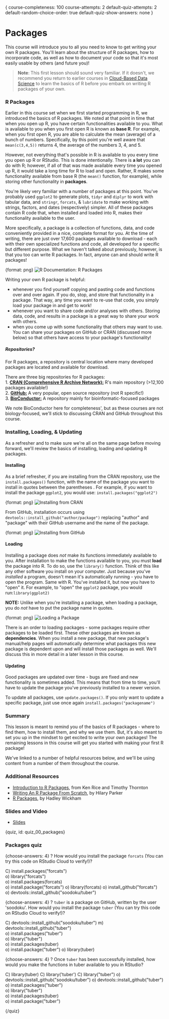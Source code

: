 {
course-completeness: 100
course-attempts: 2
default-quiz-attempts: 2
default-random-choice-order: true
default-quiz-show-answers: none
}
 
# Packages

<!-- Google Slide ID -->
<!-- 1fueR3mDU3mGjq0qemekAalmbeYop4_I_7Z9CPHW7fcY -->

<!-- Include a slide PNG with Page_ID from this Slide Deck: -->
<!-- ![](https://docs.google.com/presentation/d/1fueR3mDU3mGjq0qemekAalmbeYop4_I_7Z9CPHW7fcY/export/png?id=1fueR3mDU3mGjq0qemekAalmbeYop4_I_7Z9CPHW7fcY&pageid=PAGE_ID) -->
<!-- or use  `didactr::gs_slide_df("SLIDEID")$png_markdown` -->

This course will introduce you to all you need to know to get writing your own R packages. You'll learn about the structure of R packages, how to incorporate code, as well as how to document your code so that it's most easily usable by others (and future you)!

> **Note**: This first lesson should sound very familiar. If it doesn't, we recommend you return to earlier courses in [Cloud-Based Data Science](https://leanpub.com/universities/set/jhu/chromebook-data-science) to learn the basics of R before you embark on writing R packages of your own.


### R Packages

Earlier in this course set when we first started programming in R, we introduced the basics of R packages. We noted at that point in time that when you open up R, you have certain functionalities available to you. What is available to you when you first open R is known as **base R**. For example, when you first open R, you are able to calculate the mean (average) of a bunch of numbers. Specifically, by this point you're well aware that `mean(c(3,4,5))` returns 4, the average of the numbers 3, 4, and 5. 

However, not everything that's possible in R is available to you every time you open up R or RStudio. This is done intentionally. There is **a lot** you can do with R; however, if all of that was made available every time you opened up R, it would take a long time for R to load and open. Rather, R makes some functionality available from base R (the `mean()` function, for example), while storing other functionality in **packages**.

You're likely very familiar with a number of packages at this point. You've probably used `ggplot2` to generate plots, `tidyr` and `diplyr` to work with tabular data, and `stringr`, `forcats`, & `lubridate` to make working with strings, factors, and dates (respectively) simpler. All of these packages contain R code that, when installed and loaded into R, makes their functionality available to the user.  

More specifically, a package is a collection of functions, data, and code conveniently provided in a nice, complete format for you. At the time of writing, there are just over 17,600 packages available to download - each with their own specialized functions and code, all developed for a specific but different purpose. What we haven't talked about previously, however, is that you too can write R packages. In fact, anyone can and should write R packages!

{format: png}
![R Documentation: R Packages](https://docs.google.com/presentation/d/1fueR3mDU3mGjq0qemekAalmbeYop4_I_7Z9CPHW7fcY/export/png?id=1fueR3mDU3mGjq0qemekAalmbeYop4_I_7Z9CPHW7fcY&pageid=g5cdfd9360d_0_244)

Writing your own R package is helpful:

* whenever you find yourself copying and pasting code and functions over and over again. If you do, stop, and store that functionality in a package. That way, any time you want to re-use that code, you simply load your package in and get to work!
* whenever you want to share code and/or analyses with others. Storing data, code, and results in a package is a great way to share your work with others.
* when you come up with some functionality that others may want to use. You can share your packages on GitHub or CRAN (discussed more below) so that others have access to your package's functionality!


##### Repositories? 

For R packages, a repository is central location where many developed packages are located and available for download. 

There are three big repositories for R packages:  
    1. [**CRAN (Comprehensive R Archive Network):**](https://cran.r-project.org/web/packages/) R's main repository (>12,100 packages available!)  
    2. [**GitHub:**](https://github.com/collections) A very popular, open source repository (not R specific!)  
    3. [**BioConductor:**](https://bioconductor.org/packages/release/BiocViews.html#___Software) A repository mainly for bioinformatic-focused packages  

We note BioConductor here for completeness', but as these courses are not biology-focused, we'll stick to discussing CRAN and GitHub throughout this course.

### Installing, Loading, & Updating

As a refresher and to make sure we're all on the same page before moving forward, we'll review the basics of installing, loading and updating R packages.

#### Installing

As a brief refresher, if you are installing from the CRAN repository, use the `install.packages()` function, with the name of the package you want to install in quotes between the parentheses . For example, if you want to install the package `ggplot2`, you would use: `install.packages("ggplot2")`  

{format: png}
![Installing from CRAN](https://docs.google.com/presentation/d/1fueR3mDU3mGjq0qemekAalmbeYop4_I_7Z9CPHW7fcY/export/png?id=1fueR3mDU3mGjq0qemekAalmbeYop4_I_7Z9CPHW7fcY&pageid=g5cdfd9360d_0_162)

From GitHub, installation occurs using `devtools::install_github("author/package")` replacing "author" and "package" with their GitHub username and the name of the package. 

{format: png}
![Installing from GitHub](https://docs.google.com/presentation/d/1fueR3mDU3mGjq0qemekAalmbeYop4_I_7Z9CPHW7fcY/export/png?id=1fueR3mDU3mGjq0qemekAalmbeYop4_I_7Z9CPHW7fcY&pageid=g5cdfd9360d_0_84)

#### Loading

Installing a package does *not* make its functions immediately available to you. After installation to make the functions available to you, you must **load** the package into R. To do so, use the `library()` function. Think of this like any other software you install on your computer. Just because you've *installed* a program, doesn't mean it's automatically running - you have to open the program. Same with R. You've installed it, but now you have to "open" it. For example, to "open" the `ggplot2` package, you would run:`library(ggplot2)`

**NOTE:** Unlike when you're installing a package, when loading a package, you do *not* have to put the package name in quotes.

{format: png}
![Loading a Package](https://docs.google.com/presentation/d/1fueR3mDU3mGjq0qemekAalmbeYop4_I_7Z9CPHW7fcY/export/png?id=1fueR3mDU3mGjq0qemekAalmbeYop4_I_7Z9CPHW7fcY&pageid=g5cdfd9360d_0_320)

There is an order to loading packages - some packages require other packages to be loaded first. These other packages are known as **dependencies**. When you install a new package, that new package's manual/help pages will automatically determine what packages this new package is dependent upon and will install those packages as well. We'll discuss this in more detail in a later lesson in this course.


#### Updating

Good packages are updated over time - bugs are fixed and new functionality is sometimes added. This means that from time to time, you'll have to update the package you've previously installed to a newer version. 

To update all packages, use `update.packages()`. If you only want to update a specific package, just use once again `install.packages("packagename")`


### Summary

This lesson is meant to remind you of the basics of R packages - where to find them, how to install them, and why we use them. But, it's also meant to set you up in the mindset to get excited to write your own packages! The remaining lessons in this course will get you started with making your first R package!

We've linked to a number of helpful resources below, and we'll be using content from a number of them throughout the course.

### Additional Resources

- [Introduction to R Packages](http://faculty.washington.edu/kenrice/rintro/sess08.pdf), from Ken Rice and Timothy Thornton
- [Writing An R Package From Scratch](https://hilaryparker.com/2014/04/29/writing-an-r-package-from-scratch/), by Hilary Parker
- [R Packages](http://r-pkgs.had.co.nz/), by Hadley Wickham


### Slides and Video

<!-- ![Packages](YouTube Link) -->

- [Slides](https://docs.google.com/presentation/d/1fueR3mDU3mGjq0qemekAalmbeYop4_I_7Z9CPHW7fcY/edit?usp=sharing)

{quiz, id: quiz_00_packages}

### Packages quiz

{choose-answers: 4}
? How would you install the package `forcats` (You can try this code on RStudio Cloud to verify!)?  

C) install.packages("forcats")  
o) library("forcats")  
o) install.packages(forcats)  
o) install.package("forcats")
o) library(forcats)
o) install_github("forcats")  
o) devtools::install_github("soodoku/tuber") 


{choose-answers: 4}
? `tuber` is a package on GitHub, written by the user 'soodoku'. How would you install the package `tuber` (You can try this code on RStudio Cloud to verify!)?  

C) devtools::install_github("soodoku/tuber") 
m) devtools::install_github("tuber")  
o) install.packages("tuber")  
o) library("tuber")  
o) install.packages(tuber)  
o) install.package("tuber")
o) library(tuber)

{choose-answers: 4}
? Once `tuber` has been successfully installed, how would you make the functions in tuber available to you in RStudio?

C) library(tuber)
C) library('tuber')
C) library("tuber")
o) devtools::install_github("soodoku/tuber") 
o) devtools::install_github("tuber")  
o) install.packages("tuber")  
o) library("tuber")  
o) install.packages(tuber)  
o) install.package("tuber")


{/quiz}
